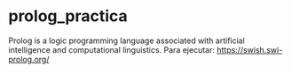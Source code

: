 # prolog_practica
Prolog is a logic programming language associated with artificial intelligence and computational linguistics.
Para ejecutar: https://swish.swi-prolog.org/
